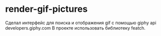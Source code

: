 # render-gif-pictures

Сделал интерфейс для поиска и отображения gif с помощью giphy api developers.giphy.com
В проекте использовать библиотеку featch. 

